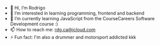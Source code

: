 - 👋 Hi, I’m Rodrigo
- 👀 I’m interested in learning programming, frontend and backend
- 🌱 I’m currently learning JavaScript from the CourseCareers Software Development course :)
- 📫 How to reach me: rdg.ca@icloud.com
- ⚡ Fun fact: I'm also a drummer and motorsport addicted kkk

<!---
rrodrigosilva/rrodrigosilva is a ✨ special ✨ repository because its `README.md` (this file) appears on your GitHub profile.
You can click the Preview link to take a look at your changes.
--->
